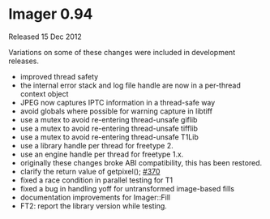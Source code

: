 # Imager 0.94

Released 15 Dec 2012

Variations on some of these changes were included in development releases.
- improved thread safety
- the internal error stack and log file handle are now in a per-thread context object
- JPEG now captures IPTC information in a thread-safe way
- avoid globals where possible for warning capture in libtiff
- use a mutex to avoid re-entering thread-unsafe giflib
- use a mutex to avoid re-entering thread-unsafe tifflib
- use a mutex to avoid re-entering thread-unsafe T1Lib
- use a library handle per thread for freetype 2.
- use an engine handle per thread for freetype 1.x.
- originally these changes broke ABI compatibility, this has been restored. 
- clarify the return value of getpixel(); [#370](https://github.com/tonycoz/imager/issues/370) 
- fixed a race condition in parallel testing for T1 
- fixed a bug in handling yoff for untransformed image-based fills 
- documentation improvements for Imager::Fill 
- FT2: report the library version while testing.